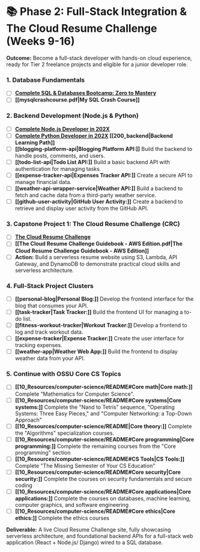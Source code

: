 # 📚 Phase 2: Full-Stack Integration & The Cloud Resume Challenge (Weeks 9-16)

**Outcome:** Become a full-stack developer with hands-on cloud experience, ready for Tier 2 freelance projects and eligible for a junior developer role.

### 1. Database Fundamentals

* [ ] **[Complete SQL & Databases Bootcamp: Zero to Mastery](https://www.udemy.com/course/complete-sql-databases-bootcamp-zero-to-mastery/)**
* [ ] **[[mysqlcrashcourse.pdf|My SQL Crash Course]]**

### 2. Backend Development (Node.js & Python)

* [ ] **[Complete Node.js Developer in 202X](https://www.udemy.com/course/complete-nodejs-developer-zero-to-mastery/)**
* [ ] **[Complete Python Developer in 202X](https://www.udemy.com/course/complete-python-developer-zero-to-mastery/) [[200_backend|Backend Learning Path]]**
* [ ] **[[blogging-platform-api|Blogging Platform API:]]** Build the backend to handle posts, comments, and users.
* [ ] **[[todo-list-api|Todo List API:]]** Build a basic backend API with authentication for managing tasks.
* [ ] **[[expense-tracker-api|Expenses Tracker API:]]** Create a secure API to manage financial data.
* [ ] **[[weather-api-wrapper-service|Weather API:]]** Build a backend to fetch and cache data from a third-party weather service.
* [ ] **[[github-user-activity|GitHub User Activity:]]** Create a backend to retrieve and display user activity from the GitHub API.

### 3. Capstone Project 1: The Cloud Resume Challenge (CRC)

* [ ] **[The Cloud Resume Challenge](https://cloudresumechallenge.dev/docs/the-challenge/aws/)**
* [ ] **[[The Cloud Resume Challenge Guidebook - AWS Edition.pdf|The Cloud Resume Challenge Guidebook - AWS Edition]]**
* [ ] **Action:** Build a serverless resume website using S3, Lambda, API Gateway, and DynamoDB to demonstrate practical cloud skills and serverless architecture.

### 4. Full-Stack Project Clusters

* [ ] **[[personal-blog|Personal Blog:]]** Develop the frontend interface for the blog that consumes your API.
* [ ] **[[task-tracker|Task Tracker:]]** Build the frontend UI for managing a to-do list.
* [ ] **[[fitness-workout-tracker|Workout Tracker:]]** Develop a frontend to log and track workout data.
* [ ] **[[expense-tracker|Expense Tracker:]]** Create the user interface for tracking expenses.
* [ ] **[[weather-app|Weather Web App:]]** Build the frontend to display weather data from your API.

### 5. Continue with OSSU Core CS Topics

* [ ] **[[10_Resources/computer-science/README#Core math|Core math:]]** Complete "Mathematics for Computer Science".
* [ ] **[[10_Resources/computer-science/README#Core systems|Core systems:]]** Complete the "Nand to Tetris" sequence, "Operating Systems: Three Easy Pieces," and "Computer Networking: a Top-Down Approach"
* [ ] **[[10_Resources/computer-science/README|Core theory:]]** Complete the "Algorithms" specialization courses.
* [ ] **[[10_Resources/computer-science/README#Core programming|Core programming:]]** Complete the remaining courses from the "Core programming" section
* [ ] **[[10_Resources/computer-science/README#CS Tools|CS Tools:]]** Complete "The Missing Semester of Your CS Education"
* [ ] **[[10_Resources/computer-science/README#Core security|Core security:]]** Complete the courses on security fundamentals and secure coding
* [ ] **[[10_Resources/computer-science/README#Core applications|Core applications:]]** Complete the courses on databases, machine learning, computer graphics, and software engineering
* [ ] **[[10_Resources/computer-science/README#Core ethics|Core ethics:]]** Complete the ethics courses

**Deliverable:** A live Cloud Resume Challenge site, fully showcasing serverless architecture, and foundational backend APIs for a full-stack web application (React + Node.js/ Django) wired to a SQL database.